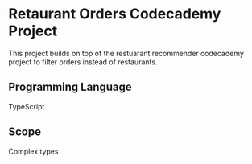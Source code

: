 # Retaurant Orders Codecademy Project

This project builds on top of the restuarant recommender codecademy project to filter orders instead of restaurants.

## Programming Language

TypeScript

## Scope

Complex types
